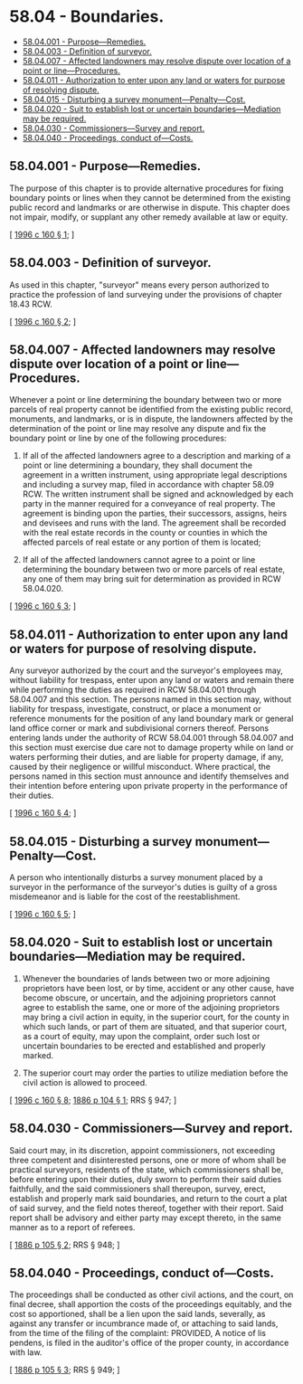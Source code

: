 # 58.04 - Boundaries.
* [58.04.001 - Purpose—Remedies.](#5804001---purposeremedies)
* [58.04.003 - Definition of surveyor.](#5804003---definition-of-surveyor)
* [58.04.007 - Affected landowners may resolve dispute over location of a point or line—Procedures.](#5804007---affected-landowners-may-resolve-dispute-over-location-of-a-point-or-lineprocedures)
* [58.04.011 - Authorization to enter upon any land or waters for purpose of resolving dispute.](#5804011---authorization-to-enter-upon-any-land-or-waters-for-purpose-of-resolving-dispute)
* [58.04.015 - Disturbing a survey monument—Penalty—Cost.](#5804015---disturbing-a-survey-monumentpenaltycost)
* [58.04.020 - Suit to establish lost or uncertain boundaries—Mediation may be required.](#5804020---suit-to-establish-lost-or-uncertain-boundariesmediation-may-be-required)
* [58.04.030 - Commissioners—Survey and report.](#5804030---commissionerssurvey-and-report)
* [58.04.040 - Proceedings, conduct of—Costs.](#5804040---proceedings-conduct-ofcosts)
## 58.04.001 - Purpose—Remedies.
The purpose of this chapter is to provide alternative procedures for fixing boundary points or lines when they cannot be determined from the existing public record and landmarks or are otherwise in dispute. This chapter does not impair, modify, or supplant any other remedy available at law or equity.

\[ [1996 c 160 § 1](https://lawfilesext.leg.wa.gov/biennium/1995-96/Pdf/Bills/Session%20Laws/Senate/6266-S.SL.pdf?cite=1996%20c%20160%20§%201); \]

## 58.04.003 - Definition of surveyor.
As used in this chapter, "surveyor" means every person authorized to practice the profession of land surveying under the provisions of chapter 18.43 RCW.

\[ [1996 c 160 § 2](https://lawfilesext.leg.wa.gov/biennium/1995-96/Pdf/Bills/Session%20Laws/Senate/6266-S.SL.pdf?cite=1996%20c%20160%20§%202); \]

## 58.04.007 - Affected landowners may resolve dispute over location of a point or line—Procedures.
Whenever a point or line determining the boundary between two or more parcels of real property cannot be identified from the existing public record, monuments, and landmarks, or is in dispute, the landowners affected by the determination of the point or line may resolve any dispute and fix the boundary point or line by one of the following procedures:

1. If all of the affected landowners agree to a description and marking of a point or line determining a boundary, they shall document the agreement in a written instrument, using appropriate legal descriptions and including a survey map, filed in accordance with chapter 58.09 RCW. The written instrument shall be signed and acknowledged by each party in the manner required for a conveyance of real property. The agreement is binding upon the parties, their successors, assigns, heirs and devisees and runs with the land. The agreement shall be recorded with the real estate records in the county or counties in which the affected parcels of real estate or any portion of them is located;

2. If all of the affected landowners cannot agree to a point or line determining the boundary between two or more parcels of real estate, any one of them may bring suit for determination as provided in RCW 58.04.020.

\[ [1996 c 160 § 3](https://lawfilesext.leg.wa.gov/biennium/1995-96/Pdf/Bills/Session%20Laws/Senate/6266-S.SL.pdf?cite=1996%20c%20160%20§%203); \]

## 58.04.011 - Authorization to enter upon any land or waters for purpose of resolving dispute.
Any surveyor authorized by the court and the surveyor's employees may, without liability for trespass, enter upon any land or waters and remain there while performing the duties as required in RCW 58.04.001 through 58.04.007 and this section. The persons named in this section may, without liability for trespass, investigate, construct, or place a monument or reference monuments for the position of any land boundary mark or general land office corner or mark and subdivisional corners thereof. Persons entering lands under the authority of RCW 58.04.001 through 58.04.007 and this section must exercise due care not to damage property while on land or waters performing their duties, and are liable for property damage, if any, caused by their negligence or willful misconduct. Where practical, the persons named in this section must announce and identify themselves and their intention before entering upon private property in the performance of their duties.

\[ [1996 c 160 § 4](https://lawfilesext.leg.wa.gov/biennium/1995-96/Pdf/Bills/Session%20Laws/Senate/6266-S.SL.pdf?cite=1996%20c%20160%20§%204); \]

## 58.04.015 - Disturbing a survey monument—Penalty—Cost.
A person who intentionally disturbs a survey monument placed by a surveyor in the performance of the surveyor's duties is guilty of a gross misdemeanor and is liable for the cost of the reestablishment.

\[ [1996 c 160 § 5](https://lawfilesext.leg.wa.gov/biennium/1995-96/Pdf/Bills/Session%20Laws/Senate/6266-S.SL.pdf?cite=1996%20c%20160%20§%205); \]

## 58.04.020 - Suit to establish lost or uncertain boundaries—Mediation may be required.
1. Whenever the boundaries of lands between two or more adjoining proprietors have been lost, or by time, accident or any other cause, have become obscure, or uncertain, and the adjoining proprietors cannot agree to establish the same, one or more of the adjoining proprietors may bring a civil action in equity, in the superior court, for the county in which such lands, or part of them are situated, and that superior court, as a court of equity, may upon the complaint, order such lost or uncertain boundaries to be erected and established and properly marked.

2. The superior court may order the parties to utilize mediation before the civil action is allowed to proceed.

\[ [1996 c 160 § 8](https://lawfilesext.leg.wa.gov/biennium/1995-96/Pdf/Bills/Session%20Laws/Senate/6266-S.SL.pdf?cite=1996%20c%20160%20§%208); [1886 p 104 § 1](https://leg.wa.gov/CodeReviser/Pages/session_laws.aspx?cite=1886%20p%20104%20§%201); RRS § 947; \]

## 58.04.030 - Commissioners—Survey and report.
Said court may, in its discretion, appoint commissioners, not exceeding three competent and disinterested persons, one or more of whom shall be practical surveyors, residents of the state, which commissioners shall be, before entering upon their duties, duly sworn to perform their said duties faithfully, and the said commissioners shall thereupon, survey, erect, establish and properly mark said boundaries, and return to the court a plat of said survey, and the field notes thereof, together with their report. Said report shall be advisory and either party may except thereto, in the same manner as to a report of referees.

\[ [1886 p 105 § 2](https://leg.wa.gov/CodeReviser/Pages/session_laws.aspx?cite=1886%20p%20105%20§%202); RRS § 948; \]

## 58.04.040 - Proceedings, conduct of—Costs.
The proceedings shall be conducted as other civil actions, and the court, on final decree, shall apportion the costs of the proceedings equitably, and the cost so apportioned, shall be a lien upon the said lands, severally, as against any transfer or incumbrance made of, or attaching to said lands, from the time of the filing of the complaint: PROVIDED, A notice of lis pendens, is filed in the auditor's office of the proper county, in accordance with law.

\[ [1886 p 105 § 3](https://leg.wa.gov/CodeReviser/Pages/session_laws.aspx?cite=1886%20p%20105%20§%203); RRS § 949; \]

